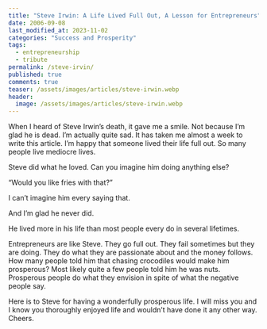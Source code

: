 ```yaml
---
title: "Steve Irwin: A Life Lived Full Out, A Lesson for Entrepreneurs"
date: 2006-09-08
last_modified_at: 2023-11-02
categories: "Success and Prosperity"
tags:
  - entrepreneurship
  - tribute
permalink: /steve-irvin/
published: true
comments: true
teaser: /assets/images/articles/steve-irwin.webp
header:
  image: /assets/images/articles/steve-irwin.webp
---
```

When I heard of Steve Irwin’s death, it gave me a smile.  Not because I’m glad he is dead.  I’m actually quite sad.  It has taken me almost a week to write this article.  I’m happy that someone lived their life full out.  So many people live mediocre lives.
<!--more-->
Steve did what he loved.  Can you imagine him doing anything else?

“Would you like fries with that?”

I can’t imagine him every saying that.

And I’m glad he never did.

He lived more in his life than most people every do in several lifetimes.

Entrepreneurs are like Steve.  They go full out.  They fail sometimes but they are doing.  They do what they are passionate about and the money follows.  How many people told him that chasing crocodiles would make him prosperous?  Most likely quite a few people told him he was nuts.  Prosperous people do what they envision in spite of what the negative people say.

Here is to Steve for having a wonderfully prosperous life.  I will miss you and I know you thoroughly enjoyed life and wouldn’t have done it any other way.  Cheers.